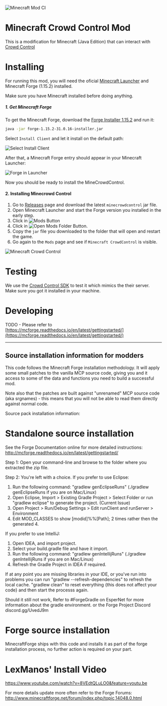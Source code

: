 ![Minecraft Mod CI](https://github.com/racerxdl/minecrowdcontrol/workflows/Minecraft%20Mod%20CI/badge.svg)

Minecraft Crowd Control Mod
===========================

This is a modification for Minecraft (Java Edition) that can interact with [Crowd Control](https://crowdcontrol.live/)

Installing
==========

For running this mod, you will need the oficial [Minecraft Launcher](https://www.minecraft.net/download/) and Minecraft Forge (1.15.2) installed.

Make sure you have Minecraft installed before doing anything.

##### 1. Get Minecraft Forge
To get the Minecraft Forge, download the [Forge Installer 1.15.2](https://files.minecraftforge.net/maven/net/minecraftforge/forge/1.15.2-31.0.16/forge-1.15.2-31.0.16-installer.jar) and run it:

```bash
java -jar forge-1.15.2-31.0.16-installer.jar
```

Select `Install Client` and let it install on the default path:

![Select Install Client](https://user-images.githubusercontent.com/578310/73618456-a0d0ad80-4606-11ea-8e72-e072c84b1e12.png)

After that, a Minecraft Forge entry should appear in your Minecraft Launcher:

![Forge in Launcher](https://user-images.githubusercontent.com/578310/73618477-d8d7f080-4606-11ea-8c6f-aaffbdb63454.png)

Now you should be ready to install the MineCrowdControl.

#### 2. Installing Minecrowd Control

1. Go to [Releases](https://github.com/racerxdl/minecrowdcontrol/releases) page and download the latest `minecrowdcontrol` jar file.
2. Open Minecraft Launcher and start the Forge version you installed in the early step.
3. Click in ![Mods](https://user-images.githubusercontent.com/578310/73618556-497f0d00-4607-11ea-8ace-df935b1f0db7.png) Button
4. Click in ![Open Mods Folder](https://user-images.githubusercontent.com/578310/73618572-60bdfa80-4607-11ea-9242-2bf3fd552467.png) Button.
5. Copy the `jar` file you downloaded to the folder that will open and restart the game.
6. Go again to the `Mods` page and see if `Minecraft CrowdControl` is visible.


![Minecraft Crowd Control](https://user-images.githubusercontent.com/578310/73618595-83e8aa00-4607-11ea-9856-df537c49b2c6.png)


Testing
=========

We use the [Crowd Control SDK](https://forum.warp.world/t/how-to-setup-and-use-the-crowd-control-sdk/5121) to test it which mimics the their server. Make sure you got it installed in your machine.

Developing
==========

TODO - Please refer to [https://mcforge.readthedocs.io/en/latest/gettingstarted/](https://mcforge.readthedocs.io/en/latest/gettingstarted/)


-------------------------------------------
Source installation information for modders
-------------------------------------------
This code follows the Minecraft Forge installation methodology. It will apply
some small patches to the vanilla MCP source code, giving you and it access
to some of the data and functions you need to build a successful mod.

Note also that the patches are built against "unrenamed" MCP source code (aka
srgnames) - this means that you will not be able to read them directly against
normal code.

Source pack installation information:

Standalone source installation
==============================

See the Forge Documentation online for more detailed instructions:
http://mcforge.readthedocs.io/en/latest/gettingstarted/

Step 1: Open your command-line and browse to the folder where you extracted the zip file.

Step 2: You're left with a choice.
If you prefer to use Eclipse:
1. Run the following command: "gradlew genEclipseRuns" (./gradlew genEclipseRuns if you are on Mac/Linux)
2. Open Eclipse, Import > Existing Gradle Project > Select Folder
   or run "gradlew eclipse" to generate the project.
(Current Issue)
4. Open Project > Run/Debug Settings > Edit runClient and runServer > Environment
5. Edit MOD_CLASSES to show [modid]%%[Path]; 2 times rather then the generated 4.

If you prefer to use IntelliJ:
1. Open IDEA, and import project.
2. Select your build.gradle file and have it import.
3. Run the following command: "gradlew genIntellijRuns" (./gradlew genIntellijRuns if you are on Mac/Linux)
4. Refresh the Gradle Project in IDEA if required.

If at any point you are missing libraries in your IDE, or you've run into problems you can run "gradlew --refresh-dependencies" to refresh the local cache. "gradlew clean" to reset everything {this does not affect your code} and then start the processs again.

Should it still not work,
Refer to #ForgeGradle on EsperNet for more information about the gradle environment.
or the Forge Project Discord discord.gg/UvedJ9m

Forge source installation
=========================
MinecraftForge ships with this code and installs it as part of the forge
installation process, no further action is required on your part.

LexManos' Install Video
=======================
https://www.youtube.com/watch?v=8VEdtQLuLO0&feature=youtu.be

For more details update more often refer to the Forge Forums:
http://www.minecraftforge.net/forum/index.php/topic,14048.0.html
